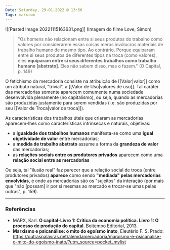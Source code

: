 ```yaml
---
Date: Saturday, 29-01-2022 @ 13:56
Tags: marxism
---
```

![[Pasted image 20221115163631.png]]
(Imagem do filme Love, Simon)

> "Os homens não relacionam entre si seus produtos do trabalho como valores por considerarem essas coisas meros invólucros materiais de trabalho humano de mesmo tipo.
> Ao contrário. Porque equiparam entre si seus produtos de diferentes tipos na troca (como valores), eles **equiparam entre si seus diferentes trabalhos como trabalho humano \[abstrato\]**.
> Eles não sabem disso, mas o fazem." (O Capital, p. 149)

O fetichismo da mercadoria consiste na atribuição de [[Valor|valor]] como um atributo natural, "trivial", a [[Valor de Uso|valores de uso]]. Tal caráter das mercadorias somente aparecem comumente numa sociedade desenvolvida plenamente (no capitalismo), ou seja, quando as mercadorias são produzidas justamente para serem vendidas (i.e. são produzidas por seu [[Valor de Troca|valor de troca]]). 

As características dos trabalhos úteis que criaram as mercadorias aparecem-lhes como características intrínsecas e naturais, objetivas: 
- a **igualdade dos trabalhos humanos** manifesta-se como uma **igual objetividade de valor** entre mercadorias;
- a **medida de trabalho abstrato** assume a forma da **grandeza de valor** das mercadorias;
- as **relações sociais entre os produtores privados** aparecem como uma **relação social entre as mercadorias**

Ou seja, tal "ilusão real" faz parecer que a relação social de troca (entre produtores privados) **aparece** como sendo **"mediada" pelas mercadorias envolvidas**, e onde as mercadorias são os "sujeitos" da interação (por mais que "não \[possam\] ir por si mesmas ao mercado e trocar-se umas pelas outras", p. 159).

---
### Referências
- MARX, Karl. **O capital-Livro 1: Crítica da economia política. Livro 1: O processo de produção do capital**. Boitempo Editorial, 2013.
- **Marxismo e psicanálise: o mito do egoísmo inato**, Eleutério F. S. Prado: https://outraspalavras.net/alemdamercadoria/marxismo-e-psicanalise-o-mito-do-egoismo-inato/?utm_source=pocket_mylist